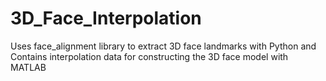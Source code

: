 # 3D_Face_Interpolation
Uses face_alignment library to extract 3D face landmarks with Python and Contains interpolation data for constructing the 3D face model with MATLAB

